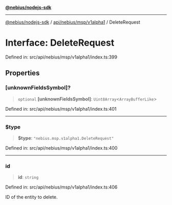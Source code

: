 [**@nebius/nodejs-sdk**](../../../../../README.md)

---

[@nebius/nodejs-sdk](../../../../../README.md) / [api/nebius/msp/v1alpha1](../README.md) / DeleteRequest

# Interface: DeleteRequest

Defined in: src/api/nebius/msp/v1alpha1/index.ts:399

## Properties

### \[unknownFieldsSymbol\]?

> `optional` **\[unknownFieldsSymbol\]**: `Uint8Array`\<`ArrayBufferLike`\>

Defined in: src/api/nebius/msp/v1alpha1/index.ts:401

---

### $type

> **$type**: `"nebius.msp.v1alpha1.DeleteRequest"`

Defined in: src/api/nebius/msp/v1alpha1/index.ts:400

---

### id

> **id**: `string`

Defined in: src/api/nebius/msp/v1alpha1/index.ts:406

ID of the entity to delete.
